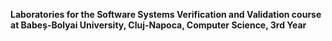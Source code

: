 **Laboratories for the Software Systems Verification and Validation course at Babeș-Bolyai University, Cluj-Napoca, Computer Science, 3rd Year**
